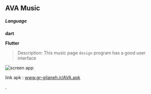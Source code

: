 ## AVA Music

##### Language
**dart**

**Flutter**
>Description: This music page `design` program has a good user interface

![screen app](https://www.uplooder.net/img/image/71/5c66dc0519cbec42fd852faf14a70498/Instagram-post---1.png)


link apk :
www.gr-gilaneh.ir/AVA.apk

.
